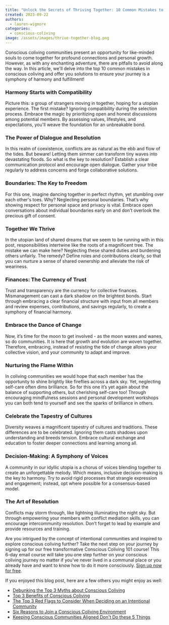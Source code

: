 ```yaml
---
title: "Unlock the Secrets of Thriving Together: 10 Common Mistakes to Avoid in Conscious Coliving"
created: 2023-09-22
authors:
  - lauren-wigmore
categories:
  - conscious-coliving
image: /assets/images/thrive-together-blog.png
---
```

Conscious coliving communities present an opportunity for like-minded souls to come together for profound connections and personal growth. However, as with any enchanting adventure, there are pitfalls to avoid along the way. In this article, we'll delve into the top 10 common mistakes in conscious coliving and offer you solutions to ensure your journey is a symphony of harmony and fulfillment!
### Harmony Starts with Compatibility
Picture this: a group of strangers moving in together, hoping for a utopian experience. The first mistake? Ignoring compatibility during the selection process. Embrace the magic by prioritizing open and honest discussions among potential members. By assessing values, lifestyles, and expectations, you'll weave the foundation for an unbreakable bond.

### The Power of Dialogue and Resolution
In this realm of coexistence, conflicts are as natural as the ebb and flow of the tides. But beware! Letting them simmer can transform tiny waves into devastating floods. So what is the key to resolution? Establish a clear communication protocol and encourage open dialogue. Gather your tribe regularly to address concerns and forge collaborative solutions. 

### Boundaries: The Key to Freedom
For this one, imagine dancing together in perfect rhythm, yet stumbling over each other's toes. Why? Neglecting personal boundaries. That’s why showing respect for personal space and privacy is vital. Embrace open conversations about individual boundaries early on and don’t overlook the precious gift of consent.

### Together We Thrive
In the utopian land of shared dreams that we seem to be running with in this post, responsibilities intertwine like the roots of a magnificent tree. The mistake we can make here? Neglecting these shared duties and burdening others unfairly. The remedy? Define roles and contributions clearly, so that you can nurture a sense of shared ownership and alleviate the risk of weariness.

### Finances: The Currency of Trust
Trust and transparency are the currency for collective finances. Mismanagement can cast a dark shadow on the brightest bonds. Start through embracing a clear financial structure with input from all members and review expenses, contributions, and savings regularly, to create a symphony of financial harmony.

### Embrace the Dance of Change
Now, it’s time for the moon to get involved - as the moon waxes and wanes, so do communities. It is here that growth and evolution are woven together. Therefore, embracing, instead of resisting the tide of change allows your collective vision, and your community to adapt and improve.

### Nurturing the Flame Within
In coliving communities we would hope that each member has the opportunity to shine brightly like fireflies across a dark sky. Yet, neglecting self-care often dims brilliance. So for this one it’s yet again about the balance of supporting others, but cherishing self-care too! Through encouraging mindfulness sessions and personal development workshops you can both tend to yourself and see the sparks of brilliance in others.

### Celebrate the Tapestry of Cultures
Diversity weaves a magnificent tapestry of cultures and traditions. These differences are to be celebrated. Ignoring them casts shadows upon understanding and breeds tension. Embrace cultural exchange and education to foster deeper connections and learning among all.

### Decision-Making: A Symphony of Voices
A community in our idyllic utopia is a chorus of voices blending together to create an unforgettable melody. Which means, inclusive decision-making is the key to harmony. Try to avoid rigid processes that strangle expression and engagement; instead, opt where possible for a consensus-based model. 

### The Art of Resolution
Conflicts may storm through, like lightning illuminating the night sky. But through empowering your members with conflict mediation skills, you can encourage intercommunity resolution. Don’t forget to lead by example and provide resources and training.

Are you intrigued by the concept of intentional communities and inspired to explore conscious coliving further? Take the next step on your journey by signing up for our free transformative Conscious Coliving 101 course! This 6-day email course will take you one step further on your conscious coliving journey no matter if you’ve never lived in a communal place or you already have and want to know how to do it more consciously. [Sign up now for free](https://lifeitself.org/conscious-coliving-course).

If you enjoyed this blog post, here are a few others you might enjoy as well:
- [Debunking the Top 3 Myths about Conscious Coliving](https://lifeitself.org/blog/2023/08/17/debunking-the-top-3-myths-about-conscious-coliving)
- [Top 3 Benefits of Conscious Coliving](https://lifeitself.org/blog/2023/08/07/top-3-benefits-of-conscious-coliving)
- [The Top 3 Red Flags to Consider When Deciding on an Intentional Community](https://lifeitself.org/blog/2023/08/23/the-top-3-red-flags-to-consider-when-deciding-on-an-intentional-community)
- [Six Reasons to Join a Conscious Coliving Environment](https://lifeitself.org/blog/2023/07/24/6-reasons-to-join-a-conscious-coliving-environment)
- [Keeping Conscious Communities Aligned Don't Do these 5 Things](https://lifeitself.org/blog/2023/09/06/keeping-conscious-communities-aligned-dont-do-these-5-things)